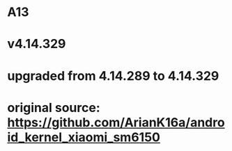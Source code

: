 # A13
# v4.14.329
# upgraded from 4.14.289 to 4.14.329
# original source: https://github.com/ArianK16a/android_kernel_xiaomi_sm6150
